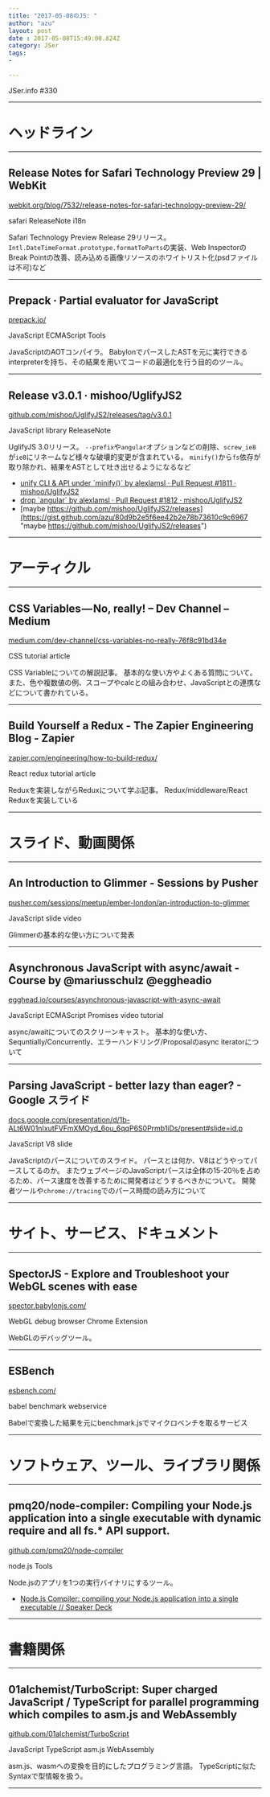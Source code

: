 ```yaml
---
title: "2017-05-08のJS: "
author: "azu"
layout: post
date : 2017-05-08T15:49:00.824Z
category: JSer
tags:
-

---
```


JSer.info #330

----

<h1 class="site-genre">ヘッドライン</h1>

----

## Release Notes for Safari Technology Preview 29 | WebKit
[webkit.org/blog/7532/release-notes-for-safari-technology-preview-29/](https://webkit.org/blog/7532/release-notes-for-safari-technology-preview-29/ "Release Notes for Safari Technology Preview 29 | WebKit")
<p class="jser-tags jser-tag-icon"><span class="jser-tag">safari</span> <span class="jser-tag">ReleaseNote</span> <span class="jser-tag">i18n</span></p>

Safari Technology Preview Release 29リリース。
`Intl.DateTimeFormat.prototype.formatToParts`の実装、Web InspectorのBreak Pointの改善、読み込める画像リソースのホワイトリスト化(psdファイルは不可)など


----

## Prepack · Partial evaluator for JavaScript
[prepack.io/](https://prepack.io/ "Prepack · Partial evaluator for JavaScript")
<p class="jser-tags jser-tag-icon"><span class="jser-tag">JavaScript</span> <span class="jser-tag">ECMAScript</span> <span class="jser-tag">Tools</span></p>

JavaScriptのAOTコンパイラ。
BabylonでパースしたASTを元に実行できるinterpreterを持ち、その結果を用いてコードの最適化を行う目的のツール。


----

## Release v3.0.1 · mishoo/UglifyJS2
[github.com/mishoo/UglifyJS2/releases/tag/v3.0.1](https://github.com/mishoo/UglifyJS2/releases/tag/v3.0.1 "Release v3.0.1 · mishoo/UglifyJS2")
<p class="jser-tags jser-tag-icon"><span class="jser-tag">JavaScript</span> <span class="jser-tag">library</span> <span class="jser-tag">ReleaseNote</span></p>

UglifyJS 3.0リリース。
`--prefix`や`angular`オプションなどの削除、`screw_ie8`が`ie8`にリネームなど様々な破壊的変更が含まれている。
`minify()`から`fs`依存が取り除かれ、結果をASTとして吐き出せるようになるなど

- [unify CLI &amp; API under \`minify()\` by alexlamsl · Pull Request #1811 · mishoo/UglifyJS2](https://github.com/mishoo/UglifyJS2/pull/1811 "unify CLI &amp;amp; API under \&#x60;minify()\&#x60; by alexlamsl · Pull Request #1811 · mishoo/UglifyJS2")
- [drop \`angular\` by alexlamsl · Pull Request #1812 · mishoo/UglifyJS2](https://github.com/mishoo/UglifyJS2/pull/1812 "drop \&#x60;angular\&#x60; by alexlamsl · Pull Request #1812 · mishoo/UglifyJS2")
- [maybe https://github.com/mishoo/UglifyJS2/releases](https://gist.github.com/azu/80d9b2e5f6ee42b2e78b73610c9c6967 "maybe https://github.com/mishoo/UglifyJS2/releases")

----
<h1 class="site-genre">アーティクル</h1>

----

## CSS Variables — No, really! – Dev Channel – Medium
[medium.com/dev-channel/css-variables-no-really-76f8c91bd34e](https://medium.com/dev-channel/css-variables-no-really-76f8c91bd34e "CSS Variables — No, really! – Dev Channel – Medium")
<p class="jser-tags jser-tag-icon"><span class="jser-tag">CSS</span> <span class="jser-tag">tutorial</span> <span class="jser-tag">article</span></p>

CSS Variableについての解説記事。
基本的な使い方やよくある質問について。
また、色や複数値の例、スコープやcalcとの組み合わせ、JavaScriptとの連携などについて書かれている。


----

## Build Yourself a Redux - The Zapier Engineering Blog - Zapier
[zapier.com/engineering/how-to-build-redux/](https://zapier.com/engineering/how-to-build-redux/ "Build Yourself a Redux - The Zapier Engineering Blog - Zapier")
<p class="jser-tags jser-tag-icon"><span class="jser-tag">React</span> <span class="jser-tag">redux</span> <span class="jser-tag">tutorial</span> <span class="jser-tag">article</span></p>

Reduxを実装しながらReduxについて学ぶ記事。
Redux/middleware/React Reduxを実装している


----
<h1 class="site-genre">スライド、動画関係</h1>

----

## An Introduction to Glimmer - Sessions by Pusher
[pusher.com/sessions/meetup/ember-london/an-introduction-to-glimmer](https://pusher.com/sessions/meetup/ember-london/an-introduction-to-glimmer "An Introduction to Glimmer - Sessions by Pusher")
<p class="jser-tags jser-tag-icon"><span class="jser-tag">JavaScript</span> <span class="jser-tag">slide</span> <span class="jser-tag">video</span></p>

Glimmerの基本的な使い方について発表


----

## Asynchronous JavaScript with async/await - Course by @mariusschulz @eggheadio
[egghead.io/courses/asynchronous-javascript-with-async-await](https://egghead.io/courses/asynchronous-javascript-with-async-await "Asynchronous JavaScript with async/await - Course by @mariusschulz @eggheadio")
<p class="jser-tags jser-tag-icon"><span class="jser-tag">JavaScript</span> <span class="jser-tag">ECMAScript</span> <span class="jser-tag">Promises</span> <span class="jser-tag">video</span> <span class="jser-tag">tutorial</span></p>

async/awaitについてのスクリーンキャスト。
基本的な使い方、Sequntially/Concurrently、エラーハンドリング/Proposalのasync iteratorについて


----

## Parsing JavaScript - better lazy than eager? - Google スライド
[docs.google.com/presentation/d/1b-ALt6W01nIxutFVFmXMOyd\_6ou\_6qqP6S0Prmb1iDs/present#slide&#x3D;id.p](https://docs.google.com/presentation/d/1b-ALt6W01nIxutFVFmXMOyd_6ou_6qqP6S0Prmb1iDs/present#slide&#x3D;id.p "Parsing JavaScript - better lazy than eager? - Google スライド")
<p class="jser-tags jser-tag-icon"><span class="jser-tag">JavaScript</span> <span class="jser-tag">V8</span> <span class="jser-tag">slide</span></p>

JavaScriptのパースについてのスライド。
パースとは何か、V8はどうやってパースしてるのか。
またウェブページのJavaScriptパースは全体の15-20％を占めるため、パース速度を改善するために開発者はどうするべきかについて。
開発者ツールや`chrome://tracing`でのパース時間の読み方について


----
<h1 class="site-genre">サイト、サービス、ドキュメント</h1>

----

## SpectorJS - Explore and Troubleshoot your WebGL scenes with ease
[spector.babylonjs.com/](http://spector.babylonjs.com/ "SpectorJS - Explore and Troubleshoot your WebGL scenes with ease")
<p class="jser-tags jser-tag-icon"><span class="jser-tag">WebGL</span> <span class="jser-tag">debug</span> <span class="jser-tag">browser</span> <span class="jser-tag">Chrome</span> <span class="jser-tag">Extension</span></p>

WebGLのデバッグツール。


----

## ESBench
[esbench.com/](https://esbench.com/ "ESBench")
<p class="jser-tags jser-tag-icon"><span class="jser-tag">babel</span> <span class="jser-tag">benchmark</span> <span class="jser-tag">webservice</span></p>

Babelで変換した結果を元にbenchmark.jsでマイクロベンチを取るサービス


----
<h1 class="site-genre">ソフトウェア、ツール、ライブラリ関係</h1>

----

## pmq20/node-compiler: Compiling your Node.js application into a single executable with dynamic require and all fs.\* API support.
[github.com/pmq20/node-compiler](https://github.com/pmq20/node-compiler "pmq20/node-compiler: Compiling your Node.js application into a single executable with dynamic require and all fs.\* API support.")
<p class="jser-tags jser-tag-icon"><span class="jser-tag">node.js</span> <span class="jser-tag">Tools</span></p>

Node.jsのアプリを1つの実行バイナリにするツール。

- [Node.js Compiler: compiling your Node.js application into a single executable // Speaker Deck](https://speakerdeck.com/pmq20/node-dot-js-compiler-compiling-your-node-dot-js-application-into-a-single-executable "Node.js Compiler: compiling your Node.js application into a single executable // Speaker Deck")

----
<h1 class="site-genre">書籍関係</h1>

----

## 01alchemist/TurboScript: Super charged JavaScript / TypeScript for parallel programming which compiles to asm.js and WebAssembly
[github.com/01alchemist/TurboScript](https://github.com/01alchemist/TurboScript "01alchemist/TurboScript: Super charged JavaScript / TypeScript for parallel programming which compiles to asm.js and WebAssembly")
<p class="jser-tags jser-tag-icon"><span class="jser-tag">JavaScript</span> <span class="jser-tag">TypeScript</span> <span class="jser-tag">asm.js</span> <span class="jser-tag">WebAssembly</span></p>

asm.js、wasmへの変換を目的にしたプログラミング言語。
TypeScriptに似たSyntaxで型情報を扱う。


----
